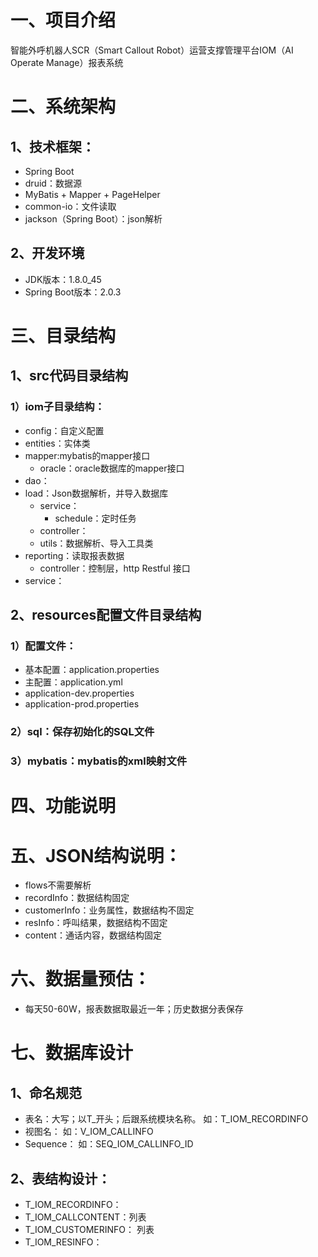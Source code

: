 # 一、项目介绍
智能外呼机器人SCR（Smart Callout Robot）运营支撑管理平台IOM（AI Operate Manage）报表系统

# 二、系统架构
## 1、技术框架：
 * Spring Boot
 * druid：数据源
 * MyBatis + Mapper + PageHelper
 * common-io：文件读取
 * jackson（Spring Boot）：json解析
 
 
## 2、开发环境
 * JDK版本：1.8.0_45
 * Spring Boot版本：2.0.3

# 三、目录结构
## 1、src代码目录结构
### 1）iom子目录结构：
 * config：自定义配置
 * entities：实体类
 * mapper:mybatis的mapper接口
   * oracle：oracle数据库的mapper接口
 * dao：
 * load：Json数据解析，并导入数据库
   * service：
     * schedule：定时任务
   * controller：
   * utils：数据解析、导入工具类
 * reporting：读取报表数据
   * controller：控制层，http Restful 接口
 * service：
 
## 2、resources配置文件目录结构
### 1）配置文件：
 * 基本配置：application.properties
 * 主配置：application.yml 
 * application-dev.properties
 * application-prod.properties
### 2）sql：保存初始化的SQL文件
### 3）mybatis：mybatis的xml映射文件

# 四、功能说明


# 五、JSON结构说明：
 * flows不需要解析
 * recordInfo：数据结构固定
 * customerInfo：业务属性，数据结构不固定
 * resInfo：呼叫结果，数据结构不固定
 * content：通话内容，数据结构固定
 
 
# 六、数据量预估：
 * 每天50-60W，报表数据取最近一年；历史数据分表保存
 
# 七、数据库设计
## 1、命名规范
 * 表名：大写；以T_开头；后跟系统模块名称。
    如：T_IOM_RECORDINFO
 * 视图名：
    如：V_IOM_CALLINFO
 * Sequence：
    如：SEQ_IOM_CALLINFO_ID
       
## 2、表结构设计：
 * T_IOM_RECORDINFO：
 * T_IOM_CALLCONTENT：列表
 * T_IOM_CUSTOMERINFO： 列表
 * T_IOM_RESINFO：
